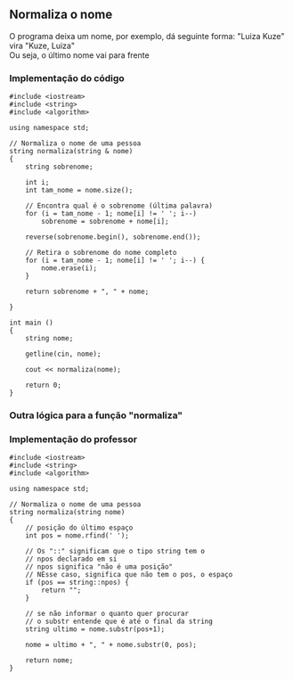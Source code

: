 ## Normaliza o nome 
O programa deixa um nome, por exemplo, dá seguinte forma: "Luiza Kuze" vira "Kuze, Luiza" <br> Ou seja,
o último nome vai para frente

### Implementação do código
```
#include <iostream>
#include <string>
#include <algorithm>

using namespace std;

// Normaliza o nome de uma pessoa
string normaliza(string & nome)
{
    string sobrenome;

    int i;
    int tam_nome = nome.size();

    // Encontra qual é o sobrenome (última palavra)
    for (i = tam_nome - 1; nome[i] != ' '; i--)
        sobrenome = sobrenome + nome[i];

    reverse(sobrenome.begin(), sobrenome.end());

    // Retira o sobrenome do nome completo
    for (i = tam_nome - 1; nome[i] != ' '; i--) {
        nome.erase(i);
    }

    return sobrenome + ", " + nome;

}

int main ()
{
    string nome;

    getline(cin, nome);

    cout << normaliza(nome);

    return 0;
}
```


### Outra lógica para a função "normaliza"
### Implementação do professor
```
#include <iostream>
#include <string>
#include <algorithm>

using namespace std;

// Normaliza o nome de uma pessoa
string normaliza(string nome)
{
    // posição do último espaço
    int pos = nome.rfind(' ');
    
    // Os "::" significam que o tipo string tem o
    // npos declarado em si
    // npos significa "não é uma posição"
    // NEsse caso, significa que não tem o pos, o espaço
    if (pos == string::npos) {
        return "";
    }
    
    // se não informar o quanto quer procurar
    // o substr entende que é até o final da string
    string ultimo = nome.substr(pos+1);
    
    nome = ultimo + ", " + nome.substr(0, pos);
    
    return nome;
}
```

